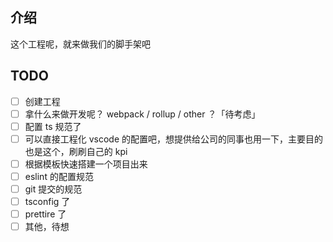 ## 介绍

这个工程呢，就来做我们的脚手架吧

## TODO

- [ ] 创建工程
- [ ] 拿什么来做开发呢？ webpack / rollup / other ？「待考虑」
- [ ] 配置 ts 规范了
- [ ] 可以直接工程化 vscode 的配置吧，想提供给公司的同事也用一下，主要目的也是这个，刷刷自己的 kpi
- [ ] 根据模板快速搭建一个项目出来
- [ ] eslint 的配置规范
- [ ] git 提交的规范
- [ ] tsconfig 了
- [ ] prettire 了
- [ ] 其他，待想
